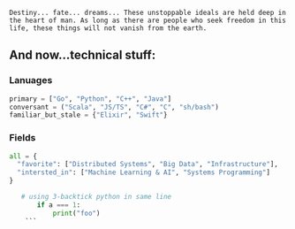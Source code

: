 ```Destiny... fate... dreams... These unstoppable ideals are held deep in the heart of man. As long as there are people who seek freedom in this life, these things will not vanish from the earth.```

## And now...technical stuff:

### Lanuages
```python
primary = ["Go", "Python", "C++", "Java"]
conversant = ("Scala", "JS/TS", "C#", "C", "sh/bash")
familiar_but_stale = {"Elixir", "Swift"}
```

### Fields
```python
all = {
  "favorite": ["Distributed Systems", "Big Data", "Infrastructure"],
  "intersted_in": ["Machine Learning & AI", "Systems Programming"]
}
```
```python
   # using 3-backtick python in same line
       if a === 1:
           print("foo")
    ```
